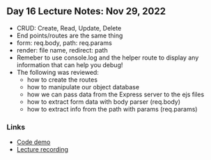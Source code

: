 ## Day 16 Lecture Notes: Nov 29, 2022

* CRUD: Create, Read, Update, Delete
* End points/routes are the same thing
* form: req.body, path: req.params
* render: file name, redirect: path
* Remeber to use console.log and the helper route to display any information that can help you debug!
* The following was reviewed:
  * how to create the routes
  * how to manipulate our object database
  * how we can pass data from the Express server to the ejs files
  * how to extract form data with body parser (req.body)
  * how to extract info from the path with params (req.params)

### Links

* [Code demo](https://github.com/DominicTremblay/w3d2-lecture/tree/demo-web-telus-nov14-2022)
* [Lecture recording](https://vimeo.com/776353744/cd4aeb58ca)